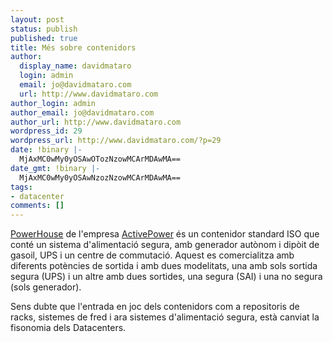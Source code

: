```yaml
---
layout: post
status: publish
published: true
title: Més sobre contenidors
author:
  display_name: davidmataro
  login: admin
  email: jo@davidmataro.com
  url: http://www.davidmataro.com
author_login: admin
author_email: jo@davidmataro.com
author_url: http://www.davidmataro.com
wordpress_id: 29
wordpress_url: http://www.davidmataro.com/?p=29
date: !binary |-
  MjAxMC0wMy0yOSAwOTozNzowMCArMDAwMA==
date_gmt: !binary |-
  MjAxMC0wMy0yOSAwNzozNzowMCArMDAwMA==
tags:
- datacenter
comments: []
---
```

<p><a href="http://powerhouse.activepower.com/">PowerHouse</a> de l'empresa <a href="http://www.activepower.com/">ActivePower</a>   és un contenidor standard ISO que conté un sistema d'alimentació segura, amb generador autònom i dipòit de gasoil, UPS i un centre de commutació. Aquest es comercialitza amb diferents potències de sortida i amb dues modelitats, una amb sols sortida segura (UPS) i un altre amb dues sortides, una segura (SAI) i una no segura (sols generador).
<div></div>
<div>Sens dubte que l'entrada en joc dels contenidors com a repositoris de racks, sistemes de fred i ara sistemes d'alimentació segura, està canviat la fisonomia dels Datacenters. </div>
